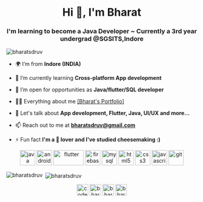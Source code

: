 <h1 align="center">Hi 👋, I'm Bharat</h1>
<h3 align="center">I'm learning to become a Java Developer ~ Currently a 3rd year undergrad @SGSITS,Indore</h3>

<p align="left"> <img src="https://komarev.com/ghpvc/?username=bharatsdruv" alt="bharatsdruv" /> </p>

- 🌍 I’m from **Indore (INDIA)**

- 🌱 I’m currently learning **Cross-platform App development**

- 🤝 I’m open for opportunities as **Java/flutter/SQL developer**

- 👩‍💻 Everything about me [[Bharat's Portfolio]](http://bharatshrivastava.me/)

- 💬 Let's talk about **App development, Flutter, Java, UI/UX and more...**

- 📫 Reach out to me at **bharatsdruv@gmail.com**

- ⚡ Fun fact **I'm a 🧀 lover and I've studied cheesemaking :)**

<p align="center"> 
<img src="https://cdn.iconscout.com/icon/free/png-512/java-23-225999.png" alt="java" width="40" height="40"/> 
<img src="https://icon-library.com/images/transparent-icon-android/transparent-icon-android-6.jpg" alt="android" width="40" height="40"/> 
<img src="https://flutter-kr.io/images/flutter-logo-sharing.png" alt="flutter" width="80" height="40"/> 
<img src="https://f0.pngfuel.com/png/359/1024/firebase-cloud-messaging-computer-icons-google-cloud-messaging-android-png-clip-art.png" alt="firebase" width="40" height="40"/> 
<img src="https://devicons.github.io/devicon/devicon.git/icons/mysql/mysql-original-wordmark.svg" alt="mysql" width="40" height="40"/>
<img src="https://devicons.github.io/devicon/devicon.git/icons/html5/html5-original-wordmark.svg" alt="html5" width="40" height="40"/> 
<img src="https://devicons.github.io/devicon/devicon.git/icons/css3/css3-original-wordmark.svg" alt="css3" width="40" height="40"/>
<img src="https://devicons.github.io/devicon/devicon.git/icons/javascript/javascript-original.svg" alt="javascript" width="40" height="40"/>  
<img src="https://www.vectorlogo.zone/logos/git-scm/git-scm-icon.svg" alt="git" width="40" height="40"/>  </p>

<p><img align="left" src="https://github-readme-stats.vercel.app/api/top-langs/?username=bharatsdruv&layout=compact" alt="bharatsdruv" /></p>

<p>&nbsp;<img align="center" src="https://github-readme-stats.vercel.app/api?username=bharatsdruv&show_icons=true" alt="bharatsdruv" /></p>

<p align="center">
<a href="http://codesgsits.live/" target="blank"><img align="center" src="https://icons.iconarchive.com/icons/webalys/kameleon.pics/512/Coding-Html-icon.png" alt="codeSGSITS" height="30" width="30" /></a>
<a href="https://linkedin.com/in/bharatshrivastava" target="blank"><img align="center" src="https://cdn.jsdelivr.net/npm/simple-icons@3.0.1/icons/linkedin.svg" alt="bharatsdruv" height="30" width="30" /></a>
<a href="http://bharatshrivastava.me/" target="blank"><img align="center" src="https://lh3.googleusercontent.com/proxy/EMAPofNJCDiBMoObPXl-OtUV690qgSgxC8sqDvoNVEkjaYPaN9bS35fFp8phInuVYia_k48q46tIKswTxdayXfEe79w" alt="bharatsdruv" height="30" width="30" /></a>
<a href="https://instagram.com/bharats.druv_" target="blank"><img align="center" src="https://cdn.jsdelivr.net/npm/simple-icons@3.0.1/icons/instagram.svg" alt="bharatsdruv" height="30" width="30" /></a>
</p>
